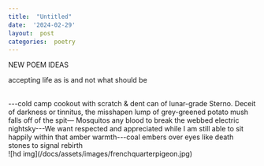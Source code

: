 ```yaml
---
title:  "Untitled"
date:  '2024-02-29'
layout:  post
categories:  poetry
---
```


NEW POEM IDEAS

accepting life as is and not what should be






<br /> 
---cold camp cookout with scratch & dent 
can of lunar-grade Sterno. Deceit of darkness 
or tinnitus, the misshapen lump of grey-greened  
potato mush falls off of the spit&#151;  
Mosquitos any blood to break the webbed 
electric nightsky---We want respected and appreciated  
while I am still able to sit happily within  
that amber warmth---coal embers over eyes  
like death stones to signal rebirth    
<br />
![hd img](/docs/assets/images/frenchquarterpigeon.jpg)

